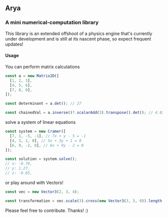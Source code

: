 ## Arya

### A mini numerical-computation library

This library is an extended offshoot of a physics engine that's currently under development and is still at its nascent phase, so expect frequent updates!

#### Usage

You can perform matrix calculations

```typescript
const a = new Matrix2D([
  [1, 2, 3],
  [4, 5, 6],
  [7, 8, 0],
]);

const determinant = a.det(); // 27

const chainedVal = a.inverse()?.scalarAdd(3).transpose().det(); // 4.037
```

solve a system of linear equations

```typescript
const system = new Cramer([
  [7, 1, -5, -1], // 7x + y - 5 = -1
  [4, 3, 1, 0], // 5x + 3y + 1 = 0
  [6, 9, -2, 8], // 6x + 9y - 2 = 8
]);

const solution = system.solve();
// x: -0.79,
// y: 1.27,
// z: -0.65,
```

or play around with Vectors!

```typescript
const vec = new Vector3(2, 3, 4);

const transformation = vec.scale(3).cross(new Vector3(3, 5, 0)).length(); // 70.035
```

Please feel free to contribute. Thanks! :)
